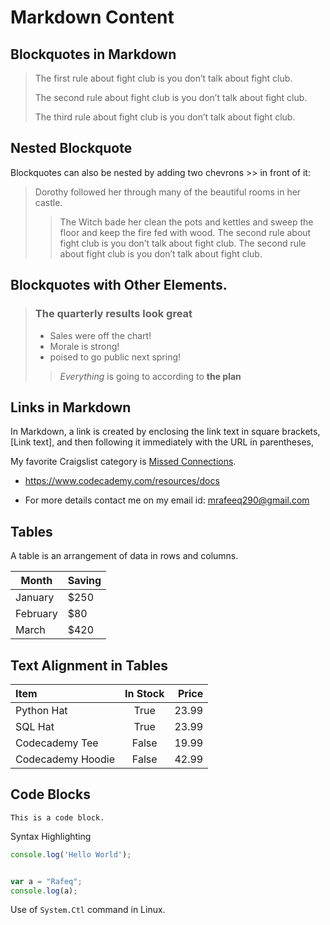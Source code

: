 # Markdown Content

## Blockquotes in Markdown

> The first rule about fight club is you don’t talk about fight club.
>
> The second rule about fight club is you don’t talk about fight club.
>
> The third rule about fight club is you don’t talk about fight club.

## Nested Blockquote

Blockquotes can also be nested by adding two chevrons >> in front of it:

> Dorothy followed her through many of the beautiful rooms in her castle.
>
>> The Witch bade her clean the pots and kettles and sweep the floor and keep the fire fed with wood.
> The second rule about fight club is you don’t talk about fight club.
> The second rule about fight club is you don’t talk about fight club.

## Blockquotes with Other Elements.

> ### The quarterly results look great
>
> - Sales were off the chart!
> - Morale is strong!
> - poised to go public next spring!
>
>> _Everything_  is going to according to **the plan**
>
> 

## Links in Markdown

In Markdown, a link is created by enclosing the link text in square brackets, [Link text], and then following it immediately with the URL in parentheses,

My favorite Craigslist category is [Missed Connections](https://website-name.com 'The best place on the internet').

- <https://www.codecademy.com/resources/docs> 

- For more details contact me on my email id: <mrafeeq290@gmail.com>

## Tables

A table is an arrangement of data in rows and columns.

|  Month   |  Saving    |
|----------|------------|
| January  |  $250      |
| February |  $80       |
| March    |  $420      |



## Text Alignment in Tables

| Item  | In Stock  | Price |
| :------- | :-------: |-------:|
| Python Hat | True   |  23.99 |
| SQL Hat   | True  | 23.99 |
| Codecademy Tee   | False  | 19.99 |
| Codecademy Hoodie   | False  | 42.99 |



## Code Blocks 

```
This is a code block.

```

Syntax Highlighting

```js
console.log('Hello World');

```

```js

var a = "Rafeq";
console.log(a);

```

Use of `System.Ctl` command in Linux.